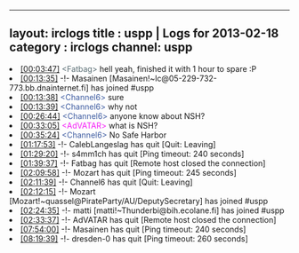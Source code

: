 
---
layout: irclogs
title : uspp | Logs for 2013-02-18
category : irclogs
channel: uspp
---
<li class="logitem"><a href="#00:03:47" name="00:03:47" class="time">[00:03:47]</a> <span class="person" style="color:#596d73">&lt;Fatbag&gt;</span> hell yeah, finished it with 1 hour to spare :P </li>
<li class="logitem"><a href="#00:13:35" name="00:13:35" class="time">[00:13:35]</a> -!- <span class="join">Masainen</span> [Masainen!~lc@05-229-732-773.bb.dnainternet.fi] has joined #uspp </li>
<li class="logitem"><a href="#00:13:38" name="00:13:38" class="time">[00:13:38]</a> <span class="person" style="color:#3d5ba0">&lt;Channel6&gt;</span> sure </li>
<li class="logitem"><a href="#00:13:39" name="00:13:39" class="time">[00:13:39]</a> <span class="person" style="color:#3d5ba0">&lt;Channel6&gt;</span> why not </li>
<li class="logitem"><a href="#00:26:44" name="00:26:44" class="time">[00:26:44]</a> <span class="person" style="color:#3d5ba0">&lt;Channel6&gt;</span> anyone know about NSH? </li>
<li class="logitem"><a href="#00:33:05" name="00:33:05" class="time">[00:33:05]</a> <span class="person" style="color:#f51bf7">&lt;AdVATAR&gt;</span> what is NSH? </li>
<li class="logitem"><a href="#00:35:24" name="00:35:24" class="time">[00:35:24]</a> <span class="person" style="color:#3d5ba0">&lt;Channel6&gt;</span> No Safe Harbor </li>
<li class="logitem"><a href="#01:17:53" name="01:17:53" class="time">[01:17:53]</a> -!- <span class="quit">CalebLangeslag</span> has quit [Quit: Leaving] </li>
<li class="logitem"><a href="#01:29:20" name="01:29:20" class="time">[01:29:20]</a> -!- <span class="quit">s4mm1ch</span> has quit [Ping timeout: 240 seconds] </li>
<li class="logitem"><a href="#01:39:37" name="01:39:37" class="time">[01:39:37]</a> -!- <span class="quit">Fatbag</span> has quit [Remote host closed the connection] </li>
<li class="logitem"><a href="#02:09:58" name="02:09:58" class="time">[02:09:58]</a> -!- <span class="quit">Mozart</span> has quit [Ping timeout: 245 seconds] </li>
<li class="logitem"><a href="#02:11:39" name="02:11:39" class="time">[02:11:39]</a> -!- <span class="quit">Channel6</span> has quit [Quit: Leaving] </li>
<li class="logitem"><a href="#02:12:15" name="02:12:15" class="time">[02:12:15]</a> -!- <span class="join">Mozart</span> [Mozart!~quassel@PirateParty/AU/DeputySecretary] has joined #uspp </li>
<li class="logitem"><a href="#02:24:35" name="02:24:35" class="time">[02:24:35]</a> -!- <span class="join">matti</span> [matti!~Thunderbi@bih.ecolane.fi] has joined #uspp </li>
<li class="logitem"><a href="#02:33:37" name="02:33:37" class="time">[02:33:37]</a> -!- <span class="quit">AdVATAR</span> has quit [Remote host closed the connection] </li>
<li class="logitem"><a href="#07:54:00" name="07:54:00" class="time">[07:54:00]</a> -!- <span class="quit">Masainen</span> has quit [Ping timeout: 240 seconds] </li>
<li class="logitem"><a href="#08:19:39" name="08:19:39" class="time">[08:19:39]</a> -!- <span class="quit">dresden-0</span> has quit [Ping timeout: 260 seconds] </li>


